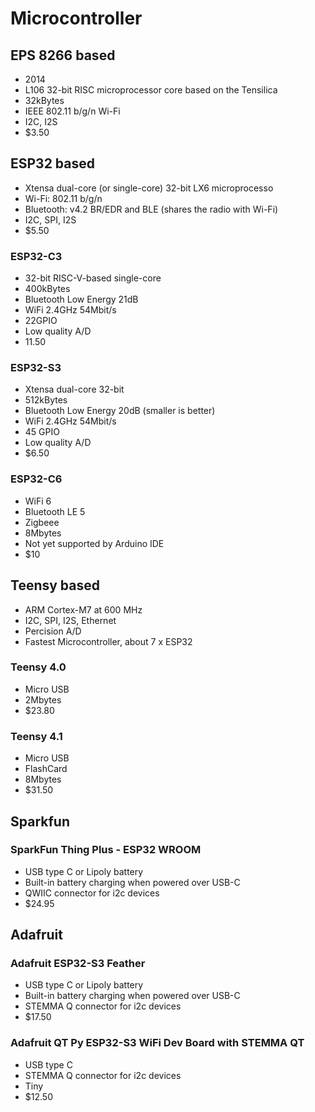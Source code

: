 # Microcontroller

## EPS 8266 based
- 2014
- L106 32-bit RISC microprocessor core based on the Tensilica
- 32kBytes
- IEEE 802.11 b/g/n Wi-Fi
- I2C, I2S
- $3.50

## ESP32 based
- Xtensa dual-core (or single-core) 32-bit LX6 microprocesso
- Wi-Fi: 802.11 b/g/n
- Bluetooth: v4.2 BR/EDR and BLE (shares the radio with Wi-Fi)
- I2C, SPI, I2S
- $5.50
  
### ESP32-C3
- 32-bit RISC-V-based single-core
- 400kBytes
- Bluetooth Low Energy 21dB
- WiFi 2.4GHz 54Mbit/s
- 22GPIO
- Low quality A/D
- 11.50
  
### ESP32-S3
- Xtensa dual-core 32-bit 
- 512kBytes
- Bluetooth Low Energy 20dB (smaller is better)
- WiFi 2.4GHz 54Mbit/s
- 45 GPIO
- Low quality A/D
- $6.50
  
### ESP32-C6
- WiFi 6
- Bluetooth LE 5
- Zigbeee
- 8Mbytes
- Not yet supported by Arduino IDE
- $10
  
## Teensy based
- ARM Cortex-M7 at 600 MHz
- I2C, SPI, I2S, Ethernet
- Percision A/D
- Fastest Microcontroller, about 7 x ESP32

### Teensy 4.0
- Micro USB
- 2Mbytes
- $23.80

### Teensy 4.1
- Micro USB
- FlashCard
- 8Mbytes
- $31.50

## Sparkfun

### SparkFun Thing Plus - ESP32 WROOM
- USB type C or Lipoly battery
- Built-in battery charging when powered over USB-C
- QWIIC connector for i2c devices
- $24.95

## Adafruit

### Adafruit ESP32-S3 Feather
- USB type C or Lipoly battery
- Built-in battery charging when powered over USB-C
- STEMMA Q connector for i2c devices
- $17.50

### Adafruit QT Py ESP32-S3 WiFi Dev Board with STEMMA QT
- USB type C
- STEMMA Q connector for i2c devices
- Tiny
- $12.50
